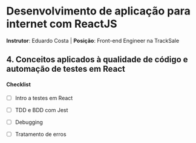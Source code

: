# Desenvolvimento de aplicação para internet com ReactJS

**Instrutor**: Eduardo Costa | **Posição**: Front-end Engineer na TrackSale



## 4. Conceitos aplicados à qualidade de código e automação de testes em React

#### Checklist

- [ ] Intro a testes em React
- [ ] TDD e BDD com Jest
- [ ] Debugging
- [ ] Tratamento de erros


